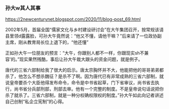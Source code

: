 ### 孙大w其人其事
https://2newcenturynet.blogspot.com/2020/11/blog-post_69.html

2002年5月，首届全国“儒家文化与乡村建设研讨会”在大午集团召开，按常规该请县里领d露露脸，可孙大午竟然说：“他又不懂，请他干嘛？”后来请了一位政协副主席，刚从教育局长位上退下的，“他还懂”

正如孙大午一位朋友的预言：“大午，你跟别人都不一样，你跟现实sh不兼容’的。”现实果然残酷，事后让孙大午栽大跟头的资金问题，就是例子。

唐代的三省六部制给我了很大的启示。唐太宗胸怀并不大，他能把他的哥哥弟弟都杀了，他怎么不想杀魏征？是杀不了啊。因为唐代已有非常成熟的三省六部制，就说皇帝要杀个大臣他得发布命令，命令是中书省起草，门下省审议，尚书省去执行，尚书省分兵部刑部，刑部去审。他有一个完整的制度。不是皇帝说句话说把你杀了就杀了。三省六部制，就是一种分权确权限权的制度。”孙大午如此向记者讲述自己创制“私企立宪制”的心得。
